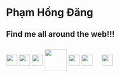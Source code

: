 <h1>Phạm Hồng Đăng</h1>
<h2>Find me all around the web!!!<h2>
<div>
  <a href="https://linkedin.com/in/hongdangcseiu/" target="_blank"><img align="center" src="https://raw.githubusercontent.com/hongdangcseiu/HTMLCSSproject/master/images/linkedin-icon.svg" alt="" height="30" /></a>
	<a href="https://twitter.com/hongdangcseiu/" target="_blank"><img align="center" src="https://raw.githubusercontent.com/hongdangcseiu/HTMLCSSproject/master/images/twitter-6.svg" alt="" height="30" /></a>
	<a href="https://instagram.com/hongdangcseiu/" target="_blank"><img align="center" src="https://raw.githubusercontent.com/hongdangcseiu/HTMLCSSproject/master/images/instagram-5.svg" alt="" height="30" /></a>
	<a href="https://facebook.com/hongdangcseiu/" target="_blank"><img align="center" src="https://raw.githubusercontent.com/hongdangcseiu/HTMLCSSproject/master/images/facebook-2020-2-1.svg" alt="" height="60" /></a>
	<a href="mailto:hongdangcseiu@gmail.com" target="_blank"><img align="center" src="https://raw.githubusercontent.com/hongdangcseiu/HTMLCSSproject/master/images/gmail-icon.svg" alt="" height="30" /></a>
	<a href="https://pinterest.com/hongdangcseiu/" target="_blank"><img align="center" src="https://raw.githubusercontent.com/hongdangcseiu/HTMLCSSproject/master/images/pinterest-1.svg" alt="" height="30" /></a>
	<a href="https://www.flickr.com/photos/138832876@N02/" target="_blank"><img align="center" src="https://raw.githubusercontent.com/hongdangcseiu/HTMLCSSproject/master/images/flickr-1.svg" alt="" height="15" /></a>
	<a href="https://github.com/hongdangcseiu/" target="_blank"><img align="center" src="https://raw.githubusercontent.com/hongdangcseiu/HTMLCSSproject/master/images/github-icon-1.svg" alt="" height="30" /></a>
